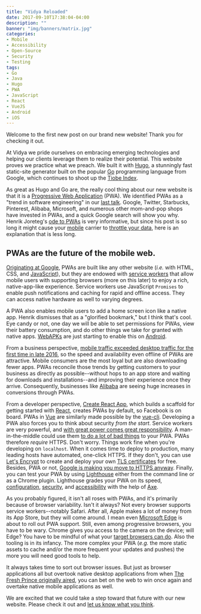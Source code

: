 ```yaml
---
title: "Vidya Reloaded"
date: 2017-09-10T17:38:04-04:00
description: ""
banner: "img/banners/matrix.jpg"
categories:
- Mobile
- Accessibility
- Open-Source
- Security
- Testing
tags:
- Go
- Java
- Hugo
- PWA
- JavaScript
- React
- VueJS
- Android
- iOS
---
```


Welcome to the first new post on our brand new website! Thank you for checking it out.

At Vidya we pride ourselves on embracing emerging technologies and helping our clients leverage them to realize their
potential. This website proves we practice what we preach. We built it with [Hugo](https://gohugo.io/),
a stunningly fast static-site generator built on the popular [Go](/tags/go) programming language from Google, which continues
to shoot up the [Tiobe Index](https://www.tiobe.com/tiobe-index/go/). 

As great as Hugo and Go are, the really cool thing about our new website is that it is a [Progressive Web Application](/tags/pwa) (PWA).
We identified PWAs as a "trend in software engineering" in our [last talk](/blog/2017/06/05/speaking-at-code-writers-workshop-2017/).
Google, Twitter, Starbucks, Pinterest, Alibaba, Microsoft, and numerous other mom-and-pop shops have invested in PWAs, and a quick 
Google search will show you why. 
Henrik Joreteg's [ode to PWAs](https://joreteg.com/blog/betting-on-the-web) is very informative, but since 
his post is so long it might cause your [mobile](/tags/mobile) carrier to 
[throttle your data](https://www.engadget.com/2017/08/22/verizon-video-throttling-net-neutrality-unfair-to-customers/), 
here is an explanation that is less long. 

## PWAs are the future of the mobile web.

[Originating at Google](https://developers.google.com/web/progressive-web-apps/), PWAs are built like any other website (*i.e.* with HTML, CSS, and [JavaScript](/tags/javascript)), but they are endowed
with [service workers](https://developers.google.com/web/fundamentals/getting-started/primers/service-workers) that allow mobile users
with supporting browsers (more on this later) to enjoy a rich, native-app-like experience. Service workers use JavaScript `Promises` to 
enable push notifications and caching for rapid and offline access. They can access native hardware as well to varying degrees. 

A PWA also enables mobile users to add a home screen icon like a native app. Henrik dismisses that as a "glorified bookmark," but I think 
that's cool. Eye candy or not, one day we will be able to set permissions for PWAs, view their battery consumption,
and do other things we take for granted with native apps. [WebAPKs](https://www.xda-developers.com/webapks-chrome-nightly-builds/)
are just starting to enable this on [Android](/tags/android).

From a business perspective, [mobile traffic exceeded desktop traffic for the first time in late 2016](http://gs.statcounter.com/press/mobile-and-tablet-internet-usage-exceeds-desktop-for-first-time-worldwide),
so the speed and availability even offline of PWAs are attractive. Mobile consumers are the most loyal but are also downloading fewer apps.
PWAs reconcile those trends by getting customers to your business as directly as possible--without hops to an app store and waiting 
for downloads and installations--and improving their experience once they arrive. Consequently, businesses like [Alibaba](https://developers.google.com/web/showcase/2016/alibaba) are seeing huge increases in conversions through PWAs.

From a developer perspective, [Create React App](https://github.com/facebookincubator/create-react-app), which builds 
a scaffold for getting started with [React](/tags/react), creates PWAs by default, so Facebook is on board. PWAs in [Vue](/tags/vuejs) are
similarly made possible by the [vue-cli](https://github.com/vuejs/vue-cli). Developing a PWA also forces you to think about
security *from the start*. Service workers are very powerful, and [with great power comes great responsibility](https://www.youtube.com/watch?v=b23wrRfy7SM). 
A man-in-the-middle could 
use them [to do a lot of bad things](https://developers.google.com/web/fundamentals/getting-started/primers/service-workers#you_need_https) to your PWA. 
PWAs therefore *require* HTTPS. Don't worry. Things work fine 
when you're developing on `localhost`. When it comes time to deploy to production, many leading hosts have 
automated, one-click HTTPS. If they don't, you can use [Let's Encrypt](https://letsencrypt.org/) to create and deploy 
your own [TLS certificates](https://www.globalsign.com/en/blog/ssl-vs-tls-difference/) for free. Besides, PWA or not, [Google is making you move to HTTPS anyway](https://seo-hacker.com/google-adopt-https/).
Finally, you can test your PWA by using [Lighthouse](https://developers.google.com/web/tools/lighthouse/) either from the 
command line or as a Chrome plugin. Lighthouse grades your PWA on its speed, [configuration](https://developers.google.com/web/fundamentals/engage-and-retain/web-app-manifest/),
[security](/categories/accessibility), and [accessibility](/categories/accessibility)
with the help of [Axe](https://www.deque.com/products/axe/).
 
As you probably figured, it isn't all roses with PWAs, and it's primarily because of browser variability. Isn't it always?
Not every browser supports service workers--notably Safari. After all,
Apple makes a lot of money from its App Store, but they will come around. I mean even [Microsoft Edge](https://www.thurrott.com/windows/windows-10/116101/microsoft-said-progressive-web-apps-build)
is about to roll out PWA support. Still, even among progressive browsers, you have to be wary. Chrome gives
you access to the camera on the device; will Edge? You have to be mindful of what your [target browsers can do](https://whatwebcando.today/).
Also the tooling is in its infancy. The more complex your PWA (*e.g.* the more static assets to
cache and/or the more frequent your updates and pushes) the more you will need good tools to help. 

It always takes time to sort out browser issues. But just as browser applications all but overtook native desktop applications
from when [The Fresh Prince originally aired](https://www.thesun.co.uk/tvandshowbiz/4164081/the-fresh-prince-of-bel-air-to-return-with-will-smith-20-years-after-it-last-aired-according-to-jazzy-jeff/),
you can bet on the web to win once again and overtake native mobile applications as well.

We are excited that we could take a step toward that future with our new website. Please check it out and [let us know what you think](/contact/).


